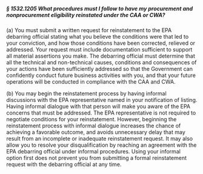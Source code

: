 ##### § 1532.1205 What procedures must I follow to have my procurement and nonprocurement eligibility reinstated under the CAA or CWA? #####

(a) You must submit a written request for reinstatement to the EPA debarring official stating what you believe the conditions were that led to your conviction, and how those conditions have been corrected, relieved or addressed. Your request must include documentation sufficient to support all material assertions you make. The debarring official must determine that all the technical and non-technical causes, conditions and consequences of your actions have been sufficiently addressed so that the Government can confidently conduct future business activities with you, and that your future operations will be conducted in compliance with the CAA and CWA.

(b) You may begin the reinstatement process by having informal discussions with the EPA representative named in your notification of listing. Having informal dialogue with that person will make you aware of the EPA concerns that must be addressed. The EPA representative is not required to negotiate conditions for your reinstatement. However, beginning the reinstatement process with informal dialogue increases the chance of achieving a favorable outcome, and avoids unnecessary delay that may result from an incomplete or inadequate reinstatement request. It may also allow you to resolve your disqualification by reaching an agreement with the EPA debarring official under informal procedures. Using your informal option first does not prevent you from submitting a formal reinstatement request with the debarring official at any time.
